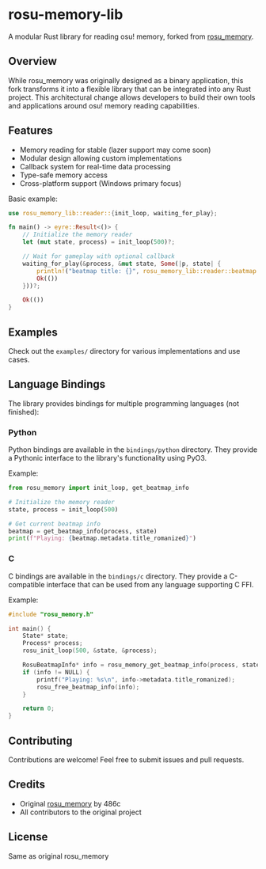 # rosu-memory-lib

A modular Rust library for reading osu! memory, forked from [rosu_memory](https://github.com/486c/rosu_memory).

## Overview

While rosu_memory was originally designed as a binary application, this fork transforms it into a flexible library that can be integrated into any Rust project. This architectural change allows developers to build their own tools and applications around osu! memory reading capabilities.

## Features

- Memory reading for stable (lazer support may come soon)
- Modular design allowing custom implementations
- Callback system for real-time data processing
- Type-safe memory access
- Cross-platform support (Windows primary focus)


Basic example:
```rust
use rosu_memory_lib::reader::{init_loop, waiting_for_play};

fn main() -> eyre::Result<()> {
    // Initialize the memory reader
    let (mut state, process) = init_loop(500)?;

    // Wait for gameplay with optional callback
    waiting_for_play(&process, &mut state, Some(|p, state| {
        println!("beatmap title: {}", rosu_memory_lib::reader::beatmap::stable::get_title(p,state))
        Ok(())
    }))?;

    Ok(())
}
```

## Examples

Check out the `examples/` directory for various implementations and use cases.

## Language Bindings

The library provides bindings for multiple programming languages (not finished):

### Python
Python bindings are available in the `bindings/python` directory. They provide a Pythonic interface to the library's functionality using PyO3.

Example:
```python
from rosu_memory import init_loop, get_beatmap_info

# Initialize the memory reader
state, process = init_loop(500)

# Get current beatmap info
beatmap = get_beatmap_info(process, state)
print(f"Playing: {beatmap.metadata.title_romanized}")
```

### C
C bindings are available in the `bindings/c` directory. They provide a C-compatible interface that can be used from any language supporting C FFI.

Example:
```c
#include "rosu_memory.h"

int main() {
    State* state;
    Process* process;
    rosu_init_loop(500, &state, &process);

    RosuBeatmapInfo* info = rosu_memory_get_beatmap_info(process, state);
    if (info != NULL) {
        printf("Playing: %s\n", info->metadata.title_romanized);
        rosu_free_beatmap_info(info);
    }

    return 0;
}
```

## Contributing

Contributions are welcome! Feel free to submit issues and pull requests.

## Credits

- Original [rosu_memory](https://github.com/486c/rosu-memory) by 486c
- All contributors to the original project

## License

Same as original rosu_memory
